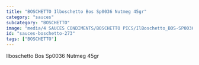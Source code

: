 ```yaml
---
title: "BOSCHETTO Ilboschetto Bos Sp0036 Nutmeg 45gr"
category: "sauces"
subcategory: "BOSCHETTO"
image: "media/4 SAUCES CONDIMENTS/BOSCHETTO PICS/IlBoschetto_BOS-SP0036 Nutmeg 45gr.png"
id: "sauces-boschetto-273"
tags: ["BOSCHETTO"]
---
```


Ilboschetto Bos Sp0036 Nutmeg 45gr
